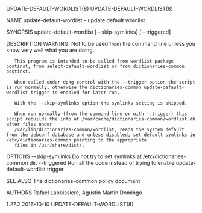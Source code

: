 UPDATE-DEFAULT-WORDLIST(8)                                                                                                                                                  UPDATE-DEFAULT-WORDLIST(8)

NAME
       update-default-wordlist - update default wordlist

SYNOPSIS
        update-default-wordlist [--skip-symlinks] [--triggered]

DESCRIPTION
       WARNING: Not to be used from the command line unless you know very well what you are doing.

       This program is intended to be called from wordlist package postinst, from select-default-wordlist or from dictionaries-common postinst.

       When called under dpkg control with the --trigger option the script is run normally, otherwise the dictionaries-common update-default-wordlist trigger is enabled for later run.

       With the --skip-symlinks option the symlinks setting is skipped.

       When run normally (from the command line or with --trigger) this script rebuilds the info at /var/cache/dictionaries-common/wordlist.db after files under
       /var/lib/dictionaries-common/wordlist, reads the system default from the debconf database and unless disabled, set default symlinks in /etc/dictionaries-common pointing to the appropriate
       files in /usr/share/dict/.

OPTIONS
        --skip-symlinks  Do not try to set symlinks at /etc/dictionaries-common dir.
        --triggered      Run all the code instead of trying to enable
                         update-default-wordlist trigger

SEE ALSO
       The dictionaries-common policy document

AUTHORS
       Rafael Laboissiere, Agustin Martin Domingo

1.27.2                                                                                        2016-10-10                                                                    UPDATE-DEFAULT-WORDLIST(8)
